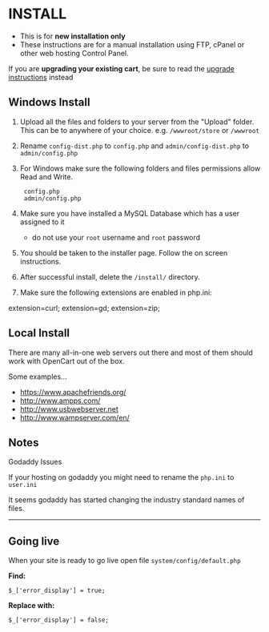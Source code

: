 # INSTALL

* This is for __new installation only__
* These instructions are for a manual installation using FTP, cPanel or other web hosting Control Panel.


If you are __upgrading your existing cart__, be sure to read the [upgrade instructions](UPGRADE.md) instead

## Windows Install

1. Upload all the files and folders to your server from the "Upload" folder. This can be to anywhere of your choice. e.g. ```/wwwroot/store``` or ```/wwwroot```
2. Rename ```config-dist.php``` to ```config.php``` and ```admin/config-dist.php``` to ```admin/config.php```
3. For Windows make sure the following folders and files permissions allow Read and Write.

		config.php
		admin/config.php

4. Make sure you have installed a MySQL Database which has a user assigned to it
	* do not use your ```root``` username and ```root``` password
5. You should be taken to the installer page. Follow the on screen instructions.
6. After successful install, delete the ```/install/``` directory.

7. Make sure the following extensions are enabled in php.ini:

extension=curl;
extension=gd;
extension=zip;

## Local Install

There are many all-in-one web servers out there and most of them should work with OpenCart out of the box.

Some examples...

* https://www.apachefriends.org/
* http://www.ampps.com/
* http://www.usbwebserver.net
* http://www.wampserver.com/en/

## Notes

Godaddy Issues

If your hosting on godaddy you might need to rename the ```php.ini``` to ```user.ini```

It seems godaddy has started changing the industry standard names of files.

----------------------------

## Going live
When your site is ready to go live open file ```system/config/default.php``` 

**Find:**

`$_['error_display'] = true;`

**Replace with:**

`$_['error_display'] = false;`
